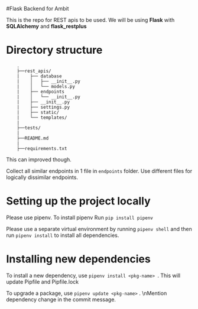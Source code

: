 #Flask Backend for Ambit

This is the repo for REST apis to be used.
We will be using **Flask** with **SQLAlchemy** and **flask_restplus**

# Directory structure
```` 
    .
    ├──rest_apis/
    |    ├── database
    |    │   ├── __init__.py
    |    │   └── models.py
    |    ├── endpoints
    |    │   └── __init__.py
    |    ├── __init__.py
    |    ├── settings.py
    |    ├── static/
    |    └── templates/
    |
    ├──tests/
    |
    ├──README.md
    |
    ├──requirements.txt
````

This can improved though.

Collect all similar endpoints in 1 file in `endpoints` folder. Use different files for logically dissimilar endpoints.

# Setting up the project locally
Please use pipenv. To install pipenv
Run `pip install pipenv`

Please use a separate virtual environment by running ` pipenv shell ` and then run `pipenv install` to install all dependencies.

# Installing new dependencies
To install a new dependency, use `pipenv install <pkg-name> `. 
This will update Pipfile and Pipfile.lock

To upgrade a package, use ` pipenv update <pkg-name> ` .
\nMention dependency change in the commit message.

